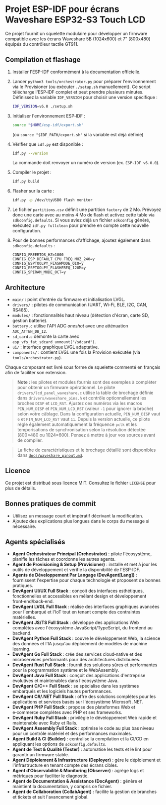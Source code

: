 # Projet ESP-IDF pour écrans Waveshare ESP32-S3 Touch LCD

Ce projet fournit un squelette modulaire pour développer un firmware compatible avec les écrans Waveshare 5B (1024x600) et 7" (800x480) équipés du contrôleur tactile GT911.

## Compilation et flashage

1. Installer l'ESP-IDF conformément à la documentation officielle.
2. Lancer `python3 tools/orchestrator.py` pour préparer l'environnement via le
   Provisioner (ou exécuter `./setup.sh` manuellement). Ce script télécharge
   l'ESP‑IDF complet et peut prendre plusieurs minutes. Définissez la variable
   `IDF_VERSION` pour choisir une version spécifique :

   ```bash
   IDF_VERSION=v6.0 ./setup.sh
   ```

3. Initialiser l'environnement ESP‑IDF :
   ```bash
   source "$HOME/esp-idf/export.sh"
   ```
   (ou `source "$IDF_PATH/export.sh"` si la variable est déjà définie)

4. Vérifier que `idf.py` est disponible :
   ```bash
   idf.py --version
   ```
   La commande doit renvoyer un numéro de version (ex. `ESP-IDF v6.0.0`).
5. Compiler le projet :
   ```bash
   idf.py build
   ```
6. Flasher sur la carte :
   ```bash
   idf.py -p /dev/ttyUSB0 flash monitor
   ```
7. Le fichier `partitions.csv` définit une partition `factory` de 2 Mo. Prévoyez donc une carte avec au moins 4 Mo de flash et activez cette table via `sdkconfig.defaults`.
   Si vous aviez déjà un fichier `sdkconfig` généré, exécutez `idf.py fullclean` pour prendre en compte cette nouvelle configuration.
8. Pour de bonnes performances d'affichage, ajoutez également dans `sdkconfig.defaults` :
   ```
   CONFIG_FREERTOS_HZ=1000
   CONFIG_ESP_DEFAULT_CPU_FREQ_MHZ_240=y
   CONFIG_ESPTOOLPY_FLASHMODE_QIO=y
   CONFIG_ESPTOOLPY_FLASHFREQ_120M=y
   CONFIG_SPIRAM_MODE_OCT=y
   ```

## Architecture

- `main/` : point d'entrée du firmware et initialisation LVGL.
- `drivers/` : pilotes de communication (UART, Wi-Fi, BLE, I2C, CAN, RS485).
- `modules/` : fonctionnalités haut niveau (détection d'écran, carte SD, gestion batterie).
- `battery.c` utilise l'API ADC *oneshot* avec une atténuation `ADC_ATTEN_DB_12`.
- `sd_card.c` démonte la carte avec `esp_vfs_fat_sdcard_unmount("/sdcard")`.
- `ui/` : interface graphique LVGL adaptative.
- `components/` : contient LVGL une fois la Provision exécutée (via
  `tools/orchestrator.py`).

Chaque composant est livré sous forme de squelette commenté en français afin de faciliter son extension.

> **Note :** les pilotes et modules fournis sont des exemples à compléter pour obtenir un firmware opérationnel. Le pilote `drivers/lcd_panel_waveshare.c` utilise la table de brochage définie dans `drivers/waveshare_pins.h` et contrôle optionnellement les broches `DISP` et `LCD_RST`. Ajustez ces numéros via les macros `PIN_NUM_DISP` et `PIN_NUM_LCD_RST` (valeur `-1` pour ignorer la broche) selon votre câblage.
> Dans la configuration actuelle, `PIN_NUM_DISP` vaut `6` et `PIN_NUM_LCD_RST` vaut `11`.
> Depuis la version actuelle, ce pilote règle également automatiquement la fréquence
> `pclk` et les temporisations de synchronisation selon la résolution détectée (800×480
> ou 1024×600). Pensez à mettre à jour vos sources avant de compiler.
>


> La fiche de caractéristiques et le brochage détaillé sont disponibles dans
> [`docs/waveshare_pinout.md`](docs/waveshare_pinout.md).

## Licence

Ce projet est distribué sous licence MIT. Consultez le fichier `LICENSE` pour plus de détails.

## Bonnes pratiques de commit

- Utilisez un message court et impératif décrivant la modification.
- Ajoutez des explications plus longues dans le corps du message si nécessaire.

## Agents spécialisés
- **Agent Orchestrateur Principal (Orchestrator)** : pilote l'écosystème, planifie les tâches et coordonne les autres agents.
- **Agent de Provisioning & Setup (Provisioner)** : installe et met à jour les outils de développement et vérifie la disponibilité de l'ESP‑IDF.
- **Agents de Développement Par Langage (DevAgent[Lang])** : fournissent l'expertise pour chaque technologie et proposent de bonnes pratiques.
- **DevAgent UI/UX Full Stack** : conçoit des interfaces esthétiques, fonctionnelles et accessibles en mêlant design et développement front‑end/back‑end.
- **DevAgent LVGL Full Stack** : réalise des interfaces graphiques avancées pour l'embarqué et l'IoT tout en tenant compte des contraintes matérielles.
- **DevAgent JS/TS Full Stack** : développe des applications Web complètes avec l'écosystème JavaScript/TypeScript, du frontend au backend.
- **DevAgent Python Full Stack** : couvre le développement Web, la science des données et l'IA jusqu'au déploiement de modèles de machine learning.
- **DevAgent Go Full Stack** : crée des services cloud‑native et des microservices performants pour des architectures distribuées.
- **DevAgent Rust Full Stack** : fournit des solutions sûres et performantes pour la programmation système et le WebAssembly.
- **DevAgent Java Full Stack** : conçoit des applications d'entreprise évolutives et maintenables dans l'écosystème Java.
- **DevAgent C/C++ Full Stack** : se spécialise dans les systèmes embarqués et les logiciels hautes performances.
- **DevAgent C#/.NET Full Stack** : offre des solutions complètes pour les applications et services basés sur l'écosystème Microsoft .NET.
- **DevAgent PHP Full Stack** : propose des plateformes Web et e‑commerce complètes avec PHP et ses frameworks.
- **DevAgent Ruby Full Stack** : privilégie le développement Web rapide et maintenable avec Ruby et Rails.
- **DevAgent Assembly Full Stack** : optimise le code au plus bas niveau pour un contrôle matériel et des performances maximales.
- **Agent Build & CI (Builder)** : centralise la compilation et la CI/CD en appliquant les options de `sdkconfig.defaults`.
- **Agent de Test & Qualité (Tester)** : automatise les tests et le lint pour garantir un firmware stable.
- **Agent Déploiement & Infrastructure (Deployer)** : gère le déploiement et l'infrastructure en tenant compte des écrans cibles.
- **Agent d’Observabilité & Monitoring (Observer)** : agrège logs et métriques pour faciliter le diagnostic.
- **Agent de Documentation & Assistance (DocAgent)** : génère et maintient la documentation, y compris ce fichier.
- **Agent de Collaboration (CollabAgent)** : facilite la gestion de branches et tickets et suit l'avancement global.
